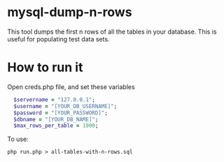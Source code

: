 # mysql-dump-n-rows
This tool dumps the first n rows of all the tables in your database.  This is useful for populating test data sets. 

# How to run it 

Open creds.php file, and set these variables

```ruby
  $servername = "127.0.0.1";
  $username = "[YOUR_DB_USERNAME]"; 
  $password = "[YOUR_PASSWORD]";
  $dbname = "[YOUR_DB_NAME]";
  $max_rows_per_table = 1000; 
```

To use: 

    php run.php > all-tables-with-n-rows.sql 
    
